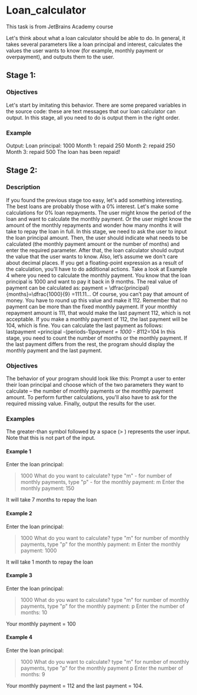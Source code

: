# Loan_calculator
This task is from JetBrains Academy course

Let's think about what a loan calculator should be able to do. In general, it takes several parameters like a loan principal and interest, calculates the values the user wants to know (for example, monthly payment or overpayment), and outputs them to the user.

## Stage 1:
### Objectives
Let's start by imitating this behavior. There are some prepared variables in the source code: these are text messages that our loan calculator can output. In this stage, all you need to do is output them in the right order.
### Example
Output:
Loan principal: 1000
Month 1: repaid 250
Month 2: repaid 250
Month 3: repaid 500
The loan has been repaid!

## Stage 2:
### Description
If you found the previous stage too easy, let's add something interesting. The best loans are probably those with a 0% interest.
Let's make some calculations for 0% loan repayments. The user might know the period of the loan and want to calculate the monthly payment. Or the user might know the amount of the monthly repayments and wonder how many months it will take to repay the loan in full.
In this stage, we need to ask the user to input the loan principal amount. Then, the user should indicate what needs to be calculated (the monthly payment amount or the number of months) and enter the required parameter. After that, the loan calculator should output the value that the user wants to know.
Also, let’s assume we don't care about decimal places. If you get a floating-point expression as a result of the calculation, you’ll have to do additional actions. Take a look at Example 4 where you need to calculate the monthly payment. You know that the loan principal is 1000 and want to pay it back in 9 months. The real value of payment can be calculated as:
payment = \dfrac{principal}{months}=\dfrac{1000}{9} =111.11...
Of course, you can’t pay that amount of money. You have to round up this value and make it 112. Remember that no payment can be more than the fixed monthly payment. If your monthly repayment amount is 111, that would make the last payment 112, which is not acceptable. If you make a monthly payment of 112, the last payment will be 104, which is fine. You can calculate the last payment as follows:
lastpayment =principal -(periods-1)*payment = 1000 - 8*112=104
In this stage, you need to count the number of months or the monthly payment. If the last payment differs from the rest, the program should display the monthly payment and the last payment.

### Objectives
The behavior of your program should look like this:
Prompt a user to enter their loan principal and choose which of the two parameters they want to calculate – the number of monthly payments or the monthly payment amount.
To perform further calculations, you'll also have to ask for the required missing value.
Finally, output the results for the user.

### Examples
The greater-than symbol followed by a space (> ) represents the user input. Note that this is not part of the input.

#### Example 1

Enter the loan principal:
> 1000
What do you want to calculate?
type "m" - for number of monthly payments,
type "p" - for the monthly payment:
> m
Enter the monthly payment:
> 150

It will take 7 months to repay the loan
#### Example 2

Enter the loan principal:
> 1000
What do you want to calculate? 
type "m" for number of monthly payments,
type "p" for the monthly payment:
> m
Enter the monthly payment:
> 1000

It will take 1 month to repay the loan
#### Example 3

Enter the loan principal:
> 1000
What do you want to calculate?
type "m" for number of monthly payments,
type "p" for the monthly payment:
> p
Enter the number of months:
> 10

Your monthly payment = 100
#### Example 4

Enter the loan principal:
> 1000
What do you want to calculate?
type "m" for number of monthly payments,
type "p" for the monthly payment
> p
Enter the number of months:
> 9

Your monthly payment = 112 and the last payment = 104.
